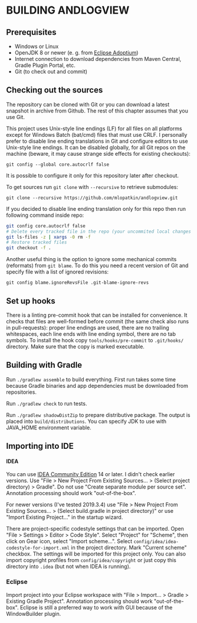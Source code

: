 # BUILDING ANDLOGVIEW

## Prerequisites

 * Windows or Linux
 * OpenJDK 8 or newer (e. g. from [Eclipse Adoptium](https://adoptium.net/))
 * Internet connection to download dependencies from Maven Central, Gradle Plugin Portal, etc.
 * Git (to check out and commit)

## Checking out the sources
The repository can be cloned with Git or you can download a latest snapshot in archive from Github. The rest of this
chapter assumes that you use Git.

This project uses Unix-style line endings (LF) for all files on all platforms except for Windows Batch (bat/cmd) files
that must use CRLF. I personally prefer to disable line ending translations in Git and configure editors to use
Unix-style line endings. It can be disabled globally, for all Git repos on the machine (beware, it may cause strange
side effects for existing checkouts):
```
git config --global core.autocrlf false
```
It is possible to configure it only for this repository later after checkout.

To get sources run `git clone` with `--recursive` to retrieve submodules:
```
git clone --recursive https://github.com/mlopatkin/andlogview.git
```

If you decided to disable line ending translation only for this repo then run following command inside repo:
```bash
git config core.autocrlf false
# Delete every tracked file in the repo (your uncommited local changes will be lost)
git ls-files -z | xargs -0 rm -f
# Restore tracked files
git checkout -f .
```

Another useful thing is the option to ignore some mechanical commits (reformats) from `git blame`. To do this you need a
recent version of Git and specify file with a list of ignored revisions:
```
git config blame.ignoreRevsFile .git-blame-ignore-revs
```

## Set up hooks

There is a linting pre-commit hook that can be installed for convenience. It checks that files are well-formed before
commit (the same check also runs in pull-requests): proper line endings are used, there are no trailing whitespaces,
each line ends with line ending symbol, there are no tab symbols. To install the hook copy `tools/hooks/pre-commit` to
`.git/hooks/` directory. Make sure that the copy is marked executable.

## Building with Gradle
Run `./gradlew assemble` to build everything. First run takes some time because Gradle binaries and app dependencies
must be downloaded from repositories.

Run `./gradlew check` to run tests.

Run `./gradlew shadowDistZip` to prepare distributive package. The output is placed into `build/distributions`.
You can specify JDK to use with JAVA_HOME environment variable.

## Importing into IDE
#### IDEA
You can use [IDEA Community Edition][idea] 14 or later. I didn't check earlier versions. Use "File > New Project From
Existing Sources... > (Select project directory) > Gradle". Do not use "Create separate module per source set".
Annotation processing should work "out-of-the-box".

For newer versions (I've tested 2019.3.4) use "File > New Project From Existing Sources... > (Select build.gradle in
project directory)" or use "Import Existing Project..." in the startup wizard.

There are project-specific codestyle settings that can be imported. Open "File > Settings > Editor > Code Style". Select
"Project" for "Scheme", then click on Gear icon, select "Import scheme...". Select
`config/idea/idea-codestyle-for-import.xml` in the project directory. Mark "Current scheme" checkbox. The settings will
be imported for this project only. You can also import copyright profiles from `config/idea/copyright` or just copy this
directory into `.idea` (but not when IDEA is running).

### Eclipse
Import project into your Eclipse workspace with "File > Import... > Gradle > Existing Gradle Project". Annotation
processing should work "out-of-the-box". Eclipse is still a preferred way to work with GUI because of the WindowBuilder
plugin.

[idea]: https://www.jetbrains.com/idea/
